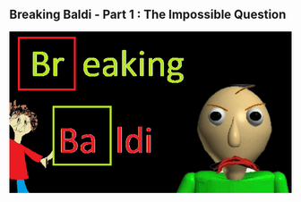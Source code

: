 ## Breaking Baldi - Part 1 : The Impossible Question
![BreakingBaldi](./assets/img/p1/breaking_baldi.PNG)

